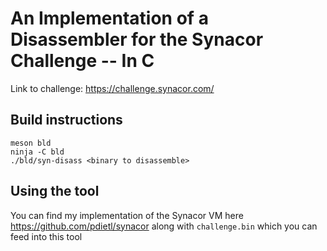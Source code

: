 # An Implementation of a Disassembler for the Synacor Challenge -- In C

Link to challenge: https://challenge.synacor.com/

## Build instructions

```
meson bld
ninja -C bld
./bld/syn-disass <binary to disassemble>
```

## Using the tool

You can find my implementation of the Synacor VM here https://github.com/pdietl/synacor along with `challenge.bin` which you can feed into this tool
